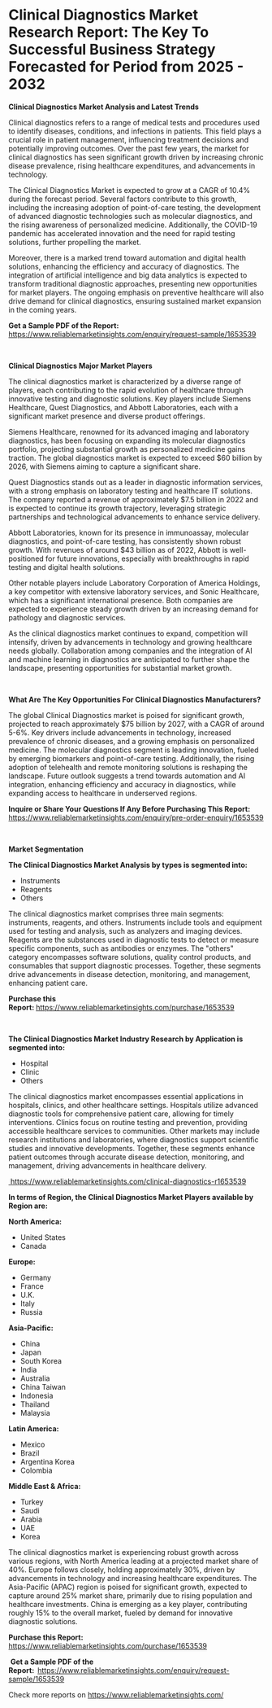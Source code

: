 <p><h1>Clinical Diagnostics Market Research Report: The Key To Successful Business Strategy Forecasted for Period from 2025 - 2032</h1></p><p><strong>Clinical Diagnostics Market Analysis and Latest Trends</strong></p>
<p><p>Clinical diagnostics refers to a range of medical tests and procedures used to identify diseases, conditions, and infections in patients. This field plays a crucial role in patient management, influencing treatment decisions and potentially improving outcomes. Over the past few years, the market for clinical diagnostics has seen significant growth driven by increasing chronic disease prevalence, rising healthcare expenditures, and advancements in technology.</p><p>The Clinical Diagnostics Market is expected to grow at a CAGR of 10.4% during the forecast period. Several factors contribute to this growth, including the increasing adoption of point-of-care testing, the development of advanced diagnostic technologies such as molecular diagnostics, and the rising awareness of personalized medicine. Additionally, the COVID-19 pandemic has accelerated innovation and the need for rapid testing solutions, further propelling the market.</p><p>Moreover, there is a marked trend toward automation and digital health solutions, enhancing the efficiency and accuracy of diagnostics. The integration of artificial intelligence and big data analytics is expected to transform traditional diagnostic approaches, presenting new opportunities for market players. The ongoing emphasis on preventive healthcare will also drive demand for clinical diagnostics, ensuring sustained market expansion in the coming years.</p></p>
<p><strong>Get a Sample PDF of the Report:&nbsp;</strong> <a href="https://www.reliablemarketinsights.com/enquiry/request-sample/1653539?utm_campaign=2252&utm_medium=2&utm_source=Github&utm_content=ia&utm_term=05032025&utm_id=clinical-diagnostics">https://www.reliablemarketinsights.com/enquiry/request-sample/1653539</a></p>
<p>&nbsp;</p>
<p><strong>Clinical Diagnostics Major Market Players</strong></p>
<p><p>The clinical diagnostics market is characterized by a diverse range of players, each contributing to the rapid evolution of healthcare through innovative testing and diagnostic solutions. Key players include Siemens Healthcare, Quest Diagnostics, and Abbott Laboratories, each with a significant market presence and diverse product offerings.</p><p>Siemens Healthcare, renowned for its advanced imaging and laboratory diagnostics, has been focusing on expanding its molecular diagnostics portfolio, projecting substantial growth as personalized medicine gains traction. The global diagnostics market is expected to exceed $60 billion by 2026, with Siemens aiming to capture a significant share.</p><p>Quest Diagnostics stands out as a leader in diagnostic information services, with a strong emphasis on laboratory testing and healthcare IT solutions. The company reported a revenue of approximately $7.5 billion in 2022 and is expected to continue its growth trajectory, leveraging strategic partnerships and technological advancements to enhance service delivery.</p><p>Abbott Laboratories, known for its presence in immunoassay, molecular diagnostics, and point-of-care testing, has consistently shown robust growth. With revenues of around $43 billion as of 2022, Abbott is well-positioned for future innovations, especially with breakthroughs in rapid testing and digital health solutions.</p><p>Other notable players include Laboratory Corporation of America Holdings, a key competitor with extensive laboratory services, and Sonic Healthcare, which has a significant international presence. Both companies are expected to experience steady growth driven by an increasing demand for pathology and diagnostic services.</p><p>As the clinical diagnostics market continues to expand, competition will intensify, driven by advancements in technology and growing healthcare needs globally. Collaboration among companies and the integration of AI and machine learning in diagnostics are anticipated to further shape the landscape, presenting opportunities for substantial market growth.</p></p>
<p>&nbsp;</p>
<p><strong>What Are The Key Opportunities For Clinical Diagnostics Manufacturers?</strong></p>
<p><p>The global Clinical Diagnostics market is poised for significant growth, projected to reach approximately $75 billion by 2027, with a CAGR of around 5-6%. Key drivers include advancements in technology, increased prevalence of chronic diseases, and a growing emphasis on personalized medicine. The molecular diagnostics segment is leading innovation, fueled by emerging biomarkers and point-of-care testing. Additionally, the rising adoption of telehealth and remote monitoring solutions is reshaping the landscape. Future outlook suggests a trend towards automation and AI integration, enhancing efficiency and accuracy in diagnostics, while expanding access to healthcare in underserved regions.</p></p>
<p><strong>Inquire or Share Your Questions If Any Before Purchasing This Report:</strong> <a href="https://www.reliablemarketinsights.com/enquiry/pre-order-enquiry/1653539?utm_campaign=2252&utm_medium=2&utm_source=Github&utm_content=ia&utm_term=05032025&utm_id=clinical-diagnostics">https://www.reliablemarketinsights.com/enquiry/pre-order-enquiry/1653539</a></p>
<p>&nbsp;</p>
<p><strong>Market Segmentation</strong></p>
<p><strong>The Clinical Diagnostics Market Analysis by types is segmented into:</strong></p>
<p><ul><li>Instruments</li><li>Reagents</li><li>Others</li></ul></p>
<p><p>The clinical diagnostics market comprises three main segments: instruments, reagents, and others. Instruments include tools and equipment used for testing and analysis, such as analyzers and imaging devices. Reagents are the substances used in diagnostic tests to detect or measure specific components, such as antibodies or enzymes. The "others" category encompasses software solutions, quality control products, and consumables that support diagnostic processes. Together, these segments drive advancements in disease detection, monitoring, and management, enhancing patient care.</p></p>
<p><strong>Purchase this Report:&nbsp;</strong><a href="https://www.reliablemarketinsights.com/purchase/1653539?utm_campaign=2252&utm_medium=2&utm_source=Github&utm_content=ia&utm_term=05032025&utm_id=clinical-diagnostics">https://www.reliablemarketinsights.com/purchase/1653539</a></p>
<p>&nbsp;</p>
<p><strong>The Clinical Diagnostics Market Industry Research by Application is segmented into:</strong></p>
<p><ul><li>Hospital</li><li>Clinic</li><li>Others</li></ul></p>
<p><p>The clinical diagnostics market encompasses essential applications in hospitals, clinics, and other healthcare settings. Hospitals utilize advanced diagnostic tools for comprehensive patient care, allowing for timely interventions. Clinics focus on routine testing and prevention, providing accessible healthcare services to communities. Other markets may include research institutions and laboratories, where diagnostics support scientific studies and innovative developments. Together, these segments enhance patient outcomes through accurate disease detection, monitoring, and management, driving advancements in healthcare delivery.</p></p>
<p><a href="https://www.reliablemarketinsights.com/clinical-diagnostics-r1653539?utm_campaign=2252&utm_medium=2&utm_source=Github&utm_content=ia&utm_term=05032025&utm_id=clinical-diagnostics">&nbsp;https://www.reliablemarketinsights.com/clinical-diagnostics-r1653539</a></p>
<p><strong>In terms of Region, the Clinical Diagnostics Market Players available by Region are:</strong></p>
<p>
    <p> <strong> North America: </strong>
        <ul>
            <li>United States</li>
            <li>Canada</li>
        </ul>
        </p> 
    <p> <strong> Europe: </strong>
        <ul>
            <li>Germany</li>
            <li>France</li>
            <li>U.K.</li>
            <li>Italy</li>
            <li>Russia</li>
        </ul>
        </p> 
    <p> <strong> Asia-Pacific: </strong>
        <ul>
            <li>China</li>
            <li>Japan</li>
            <li>South Korea</li>
            <li>India</li>
            <li>Australia</li>
            <li>China Taiwan</li>
            <li>Indonesia</li>
            <li>Thailand</li>
            <li>Malaysia</li>
        </ul>
        </p> 
    <p> <strong> Latin America: </strong>
        <ul>
            <li>Mexico</li>
            <li>Brazil</li>
            <li>Argentina Korea</li>
            <li>Colombia</li>
        </ul>
        </p> 
    <p> <strong> Middle East & Africa: </strong>
        <ul>
            <li>Turkey</li>
            <li>Saudi</li>
            <li>Arabia</li>
            <li>UAE</li>
            <li>Korea</li>
        </ul>
    </p>
    </p>
<p><p>The clinical diagnostics market is experiencing robust growth across various regions, with North America leading at a projected market share of 40%. Europe follows closely, holding approximately 30%, driven by advancements in technology and increasing healthcare expenditures. The Asia-Pacific (APAC) region is poised for significant growth, expected to capture around 25% market share, primarily due to rising population and healthcare investments. China is emerging as a key player, contributing roughly 15% to the overall market, fueled by demand for innovative diagnostic solutions.</p></p>
<p><strong>Purchase this Report: </strong><a href="https://www.reliablemarketinsights.com/purchase/1653539?utm_campaign=2252&utm_medium=2&utm_source=Github&utm_content=ia&utm_term=05032025&utm_id=clinical-diagnostics">https://www.reliablemarketinsights.com/purchase/1653539</a></p>
<p>&nbsp;<strong>Get a Sample PDF of the Report:&nbsp;&nbsp;</strong><a href="https://www.reliablemarketinsights.com/enquiry/request-sample/1653539?utm_campaign=2252&utm_medium=2&utm_source=Github&utm_content=ia&utm_term=05032025&utm_id=clinical-diagnostics">https://www.reliablemarketinsights.com/enquiry/request-sample/1653539</a></p>
<p><strong></strong></p>
<p>Check more reports on <a href="https://www.reliablemarketinsights.com/?utm_campaign=2252&utm_medium=2&utm_source=Github&utm_content=ia&utm_term=05032025&utm_id=clinical-diagnostics">https://www.reliablemarketinsights.com/</a></p>